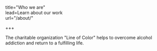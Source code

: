 title="Who we are"  
lead=Learn about our work  
url="/about/"    

+++

The charitable organization "Line of Color" helps to overcome alcohol addiction and return to a fulfilling life.
